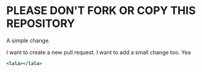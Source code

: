 PLEASE DON'T FORK OR COPY THIS REPOSITORY
=========================================

A simple change.

I want to create a new pull request.
I want to add a small change too.
Yea

```xml
<lala></lala>
```
